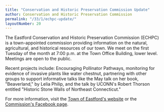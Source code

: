 ```yaml
---
title: "Conservation and Historic Preservation Commission Update"
author: Conservation and Historic Preservation Commission
permalink: "/33/1/echpc-update/"
layoutNumber: 20
---
```

The Eastford Conservation and Historic Preservation Commission (ECHPC)
is a town-appointed commission providing information on the natural,
agricultural, and historical resources of our town. We meet on the first
Tuesday of the month at 7:00 p.m. at the Town Office Building, lower
level. Meetings are open to the public.

Recent projects include: Encouraging Pollinator Pathways, monitoring for
evidence of invasive plants like water chestnut, partnering with other
groups to support informative talks like the May talk on her book,
"Beaverland," by Lelia Philip, and the talk by UCONN's Robert Thorson
entitled "Historic Stone Walls of Northeast Connecticut."

For more information, visit the [Town of Eastford's website](https://www.eastfordct.gov/) or the
[Commission's Facebook page](https://www.facebook.com/EastfordConservation/).
